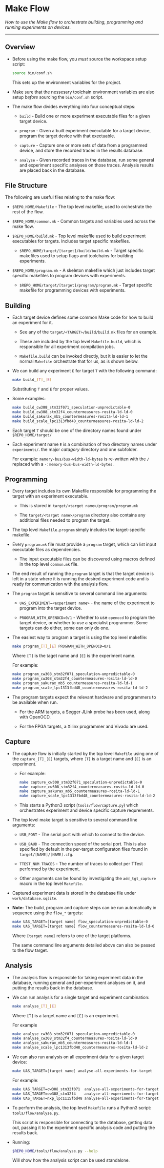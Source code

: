 
# Make Flow

*How to use the Make flow to orchestrate building, programming and
running experiments on devices.*

---

## Overview

- Before using the make flow, you *must* source the workspace
  setup script:

  ```sh
  source bin/conf.sh
  ```

  This sets up the environment variables for the project.

- Make sure that the nessesary toolchain environment variables are
  also setup *before* sourcing the `bin/conf.sh` script.


- The make flow divides everything into four conceptual steps:

  - `build` - Build one or more experiment executable files for a
    given target device.

  - `program` - Given a built experiment executable for a target device,
    program the target device with that exectuable.

  - `capture` - Capture one or more sets of data from a programmed device,
    and store the recorded traces in the results database.

  - `analyse` - Given recorded traces in the database, run some
    general and experiment specific analyses on those traces.
    Analysis results are placed back in the database.


## File Structure

The following are useful files relating to the make flow:

- `$REPO_HOME/Makefile` - The top level makefile, used to orchestrate the
  rest of the flow.

- `$REPO_HOME/common.mk` - Common targets and variables used across the make
  flow.

- `$REPO_HOME/build.mk` - Top level makefile used to build experiment
  executables for targets. Includes target specific makefiles.

  - `$REPO_HOME/target/[target]/build/build.mk` - Target specific
    makefiles used to setup flags and toolchains for building experiments.

- `$REPO_HOME/program.mk` - A skeleton makefile which just includes
  target specific makefiles to program devices with experiments.

  - `$REPO_HOME/target/[target]/program/program.mk` - Target specific
    makefile for programming devices with experiments.


## Building

- Each target device defines some common Make code for how to build
  an experiment for it.

  - See any of the `target/<TARGET>/build/build.mk` files for an example.

  - These are included by the top level `Makefile.build`, which is
    responsible for all experiment compilation jobs.

  - `Makefile.build` can be invoked directly, but it is easier to let
    the normal `Makefile` orchestrate that for us, as is shown below.

- We can build any experiment `E` for target `T` with the following
  command:

  ```sh
  make build_[T]_[E]
  ```

  Substituting `T` and `E` for proper values.

- Some examples:

  ```sh
  make build_cw308_stm32f071_speculation-unpredictable-0
  make build_cw308_stm32f4_countermeasures-rosita-ld-ld-0
  make build_sakurax_mb5_countermeasures-rosita-ld-ld-1
  make build_scale_lpc1313fbd48_countermeasures-rosita-ld-ld-2
  ```

- Each target `T` should be one of the directory names
  found under `$REPO_HOME/target/`

- Each experiment name `E` is a combination of two directory names
  under `experiments/`. the major *catagory* directory and one subfolder.

  For example: `memory-bus/bus-width-ld-bytes` is re-written with the
  `/` replaced with a `-`: `memory-bus-bus-width-ld-bytes`.


## Programming

- Every target includes its own Makefile responsible for programming the
  target with an experiment executable.

  - This is stored in `target/<target name>/program/program.mk`

  - The `target/<target name>/program` directory also contains any
    additional files needed to program the target.

- The top level `Makefile.program` simply includes the target-specific
  makefile.

- Every `program.mk` file must provide a `program` target, which can
  list input executable files as dependencies.

  - The input executable files can be discovered using macros defined
    in the top level `common.mk` file.

- The end result of running the `program` target is that the target device
  is left in a state where it is running the desired experiment code
  and is ready for communication with the analysis flow.

- The `program` target is sensitive to several command line arguments:

  - `UAS_EXPERIMENT=<experiment name>` - the name of the experiment to
    program into the target device.

  - `PROGRAM_WITH_OPENOCD=0/1` - Whether to use `openocd` to program the
    target device, or whether to use a specialist programmer.
    Some targets can do either, some can only do one.

- The easiest way to program a target is using the top level makefile:

  ```sh
  make program_[T]_[E] PROGRAM_WITH_OPENOCD=0/1
  ```

  Where `[T]` is the taget name and `[E]` is the experiment name.

  For example:

  ```sh
  make program_cw308_stm32f071_speculation-unpredictable-0
  make program_cw308_stm32f4_countermeasures-rosita-ld-ld-0
  make program_sakurax_mb5_countermeasures-rosita-ld-ld-1
  make program_scale_lpc1313fbd48_countermeasures-rosita-ld-ld-2
  ```

- The program targets expect the relevant hardware and programmers to
  be available when run.

  - For the ARM targets, a Segger JLink probe has been used, along
    with OpenOCD.

  - For the FPGA targets, a Xilinx programmer and Vivado are used.


## Capture

- The capture flow is initially started by the top level
  `Makefile` using one of the `capture_[T]_[E]` targets, where
  `[T]` is a target name and `[E]` is an experiment.

  - For example:

    ```sh
    make capture_cw308_stm32f071_speculation-unpredictable-0
    make capture_cw308_stm32f4_countermeasures-rosita-ld-ld-0
    make capture_sakurax_mb5_countermeasures-rosita-ld-ld-1
    make capture_scale_lpc1313fbd48_countermeasures-rosita-ld-ld-2
    ```
  
  - This starts a Python3 script (`tools/flow/capture.py`)
    which orchestrates experiment and device specific
    capture requrements.

- The top level make target is sensitive to several command line
  arguments:

  - `USB_PORT` - The serial port with which to connect to the device.

  - `USB_BAUD` - The connection speed of the serial port. This is also
    specified by default in the per-target configuraton files
    found in `target/[NAME]/[NAME].cfg`.

  - `TTEST_NUM_TRACES` - The number of traces to collect per TTest
    performed by the experiment.

  - Other arguments can be found by investigating the `add_tgt_capture`
    macro in the top level `Makefile`.

- Captured experiment data is stored in the database file under
  `work/database.sqlite`.

- **Note:** The build, program and capture steps can be run automatically
  in sequence using the `flow_*` targets:
    
  ```sh
  make UAS_TARGET=[target name] flow_speculation-unpredictable-0
  make UAS_TARGET=[target name] flow_countermeasures-rosita-ld-ld-0
  ```

  Where `[target name]` referrs to one of the target platforms.

  The same command line arguments detailed above can also be passed
  to the flow target.


## Analysis

- The analysis flow is responsible for taking experiment data in the
  database, running general and per-experiment analyses on it, and
  putting the results back in the database.


- We can run analysis for a single target and experiment combination:
  
  ```sh
  make analyse_[T]_[E] 
  ```
  
  Where `[T]` is a target name and `[E]` is an experiment.

  For example
  ```sh
  make analyse_cw308_stm32f071_speculation-unpredictable-0
  make analyse_cw308_stm32f4_countermeasures-rosita-ld-ld-0
  make analyse_sakurax_mb5_countermeasures-rosita-ld-ld-1
  make analyse_scale_lpc1313fbd48_countermeasures-rosita-ld-ld-2
  ```

- We can also run analysis on all experiment data for a given target
  device:

  ```sh
  make UAS_TARGET=[target name] analyse-all-experiments-for-target
  ```

  For example:

  ```sh
  make UAS_TARGET=cw308_stm32f071  analyse-all-experiments-for-target
  make UAS_TARGET=cw308_stm32f4    analyse-all-experiments-for-target
  make UAS_TARGET=nxp_lpc1115fbd48 analyse-all-experiments-for-target

  ```

- To perform the analysis, the top level `Makefile` runs a Python3
  script: `tools/flow/analyse.py`.

  This script is responsible for connecting to the database, getting
  data out, passing it to the experiment specific analysis code and
  putting the results back.

- Running:

  ```sh
  $REPO_HOME/tools/flow/analyse.py --help
  ```

  Will show how the analysis script can be used standalone.

